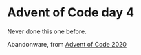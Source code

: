# Advent of Code day 4

Never done this one before.

Abandonware, from [Advent of Code 2020](https://adventofcode.com/2020/day/4)


